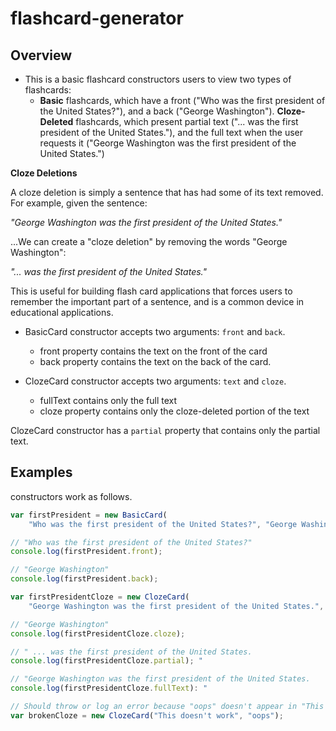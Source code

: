# flashcard-generator

## Overview

* This is a basic flashcard constructors users to view two types of flashcards:
    * **Basic** flashcards, which have a front ("Who was the first president of the United States?"), and a back ("George Washington").
    **Cloze-Deleted** flashcards, which present partial text ("... was the first president of the United States."), and the full text when the user requests it ("George Washington was the first president of the United States.")

**Cloze Deletions**

A cloze deletion is simply a sentence that has had some of its text removed. For example, given the sentence:

*"George Washington was the first president of the United States."*

...We can create a "cloze deletion" by removing the words "George Washington":

*"... was the first president of the United States."*

This is useful for building flash card applications that forces users to remember the important part of a sentence, and is a common device in educational applications.

* BasicCard constructor accepts two arguments: `front` and `back`.
    * front property contains the text on the front of the card
    * back property contains the text on the back of the card.

* ClozeCard constructor accepts two arguments: `text` and `cloze`.
    * fullText contains only the full text
    * cloze property contains only the cloze-deleted portion of the text

ClozeCard constructor has a `partial` property that contains only the partial text.

## Examples ##

 constructors work as follows.

```javascript
var firstPresident = new BasicCard(
    "Who was the first president of the United States?", "George Washington");

// "Who was the first president of the United States?"
console.log(firstPresident.front); 

// "George Washington"
console.log(firstPresident.back); 

var firstPresidentCloze = new ClozeCard(
    "George Washington was the first president of the United States.", "George Washington");

// "George Washington"
console.log(firstPresidentCloze.cloze); 

// " ... was the first president of the United States.
console.log(firstPresidentCloze.partial); "

// "George Washington was the first president of the United States.
console.log(firstPresidentCloze.fullText): "

// Should throw or log an error because "oops" doesn't appear in "This doesn't work"
var brokenCloze = new ClozeCard("This doesn't work", "oops");
```